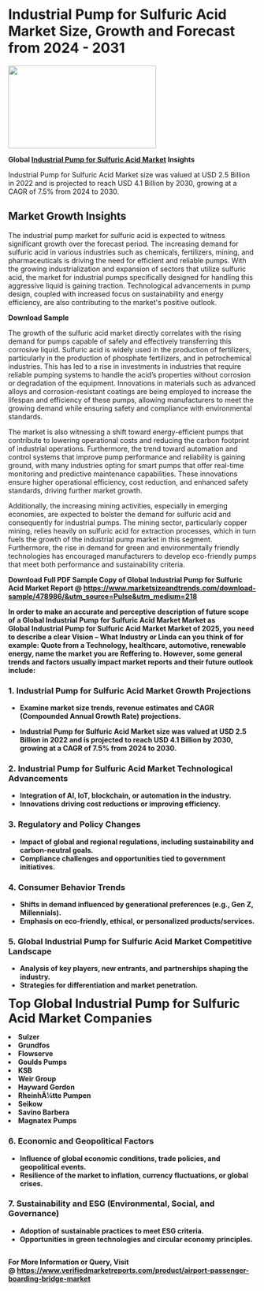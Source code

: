 <H1>Industrial Pump for Sulfuric Acid Market Size, Growth and Forecast from 2024 - 2031</H1><img class="aligncenter size-medium wp-image-584254" src="https://thirdeyenews.in/wp-content/uploads/2024/09/Global-Market-Research-300x168.jpeg" alt="" width="300" height="168" /><p><strong>Global&nbsp;<a href="https://www.marketsizeandtrends.com/download-sample/478986/&amp;utm_source=Pulse&amp;utm_medium=218">Industrial Pump for Sulfuric Acid Market</a> Insights</strong></p><p>Industrial Pump for Sulfuric Acid Market size was valued at USD 2.5 Billion in 2022 and is projected to reach USD 4.1 Billion by 2030, growing at a CAGR of 7.5% from 2024 to 2030.</p><p><h2>Market Growth Insights</h2> <p>The industrial pump market for sulfuric acid is expected to witness significant growth over the forecast period. The increasing demand for sulfuric acid in various industries such as chemicals, fertilizers, mining, and pharmaceuticals is driving the need for efficient and reliable pumps. With the growing industrialization and expansion of sectors that utilize sulfuric acid, the market for industrial pumps specifically designed for handling this aggressive liquid is gaining traction. Technological advancements in pump design, coupled with increased focus on sustainability and energy efficiency, are also contributing to the market's positive outlook.</p> <p><strong>Download Sample</strong></p> <p>The growth of the sulfuric acid market directly correlates with the rising demand for pumps capable of safely and effectively transferring this corrosive liquid. Sulfuric acid is widely used in the production of fertilizers, particularly in the production of phosphate fertilizers, and in petrochemical industries. This has led to a rise in investments in industries that require reliable pumping systems to handle the acid’s properties without corrosion or degradation of the equipment. Innovations in materials such as advanced alloys and corrosion-resistant coatings are being employed to increase the lifespan and efficiency of these pumps, allowing manufacturers to meet the growing demand while ensuring safety and compliance with environmental standards.</p> <p>The market is also witnessing a shift toward energy-efficient pumps that contribute to lowering operational costs and reducing the carbon footprint of industrial operations. Furthermore, the trend toward automation and control systems that improve pump performance and reliability is gaining ground, with many industries opting for smart pumps that offer real-time monitoring and predictive maintenance capabilities. These innovations ensure higher operational efficiency, cost reduction, and enhanced safety standards, driving further market growth.</p> <p>Additionally, the increasing mining activities, especially in emerging economies, are expected to bolster the demand for sulfuric acid and consequently for industrial pumps. The mining sector, particularly copper mining, relies heavily on sulfuric acid for extraction processes, which in turn fuels the growth of the industrial pump market in this segment. Furthermore, the rise in demand for green and environmentally friendly technologies has encouraged manufacturers to develop eco-friendly pumps that meet both performance and sustainability criteria.</p> <p><strong></p><p><span class=""><strong>Download Full PDF Sample Copy of Global Industrial Pump for Sulfuric Acid Market Report</strong> @ <a href="https://www.marketsizeandtrends.com/download-sample/478986/&amp;utm_source=Pulse&amp;utm_medium=218" target="_blank">https://www.marketsizeandtrends.com/download-sample/478986/&amp;utm_source=Pulse&amp;utm_medium=218</a></span></p><p>In order to make an accurate and perceptive description of future scope of a Global&nbsp;Industrial Pump for Sulfuric Acid Market Market as Global&nbsp;Industrial Pump for Sulfuric Acid Market Market of 2025, you need to describe a clear Vision &ndash; What Industry or Linda can you think of for example: Quote from a Technology, healthcare, automotive, renewable energy, name the market you are Reffering to. However, some general trends and factors usually impact market reports and their future outlook include:</p><h3>1.&nbsp;<strong>Industrial Pump for Sulfuric Acid Market Growth Projections</strong></h3><ul><li>Examine market size trends, revenue estimates and CAGR (Compounded Annual Growth Rate) projections.</li><li><p>Industrial Pump for Sulfuric Acid Market size was valued at USD 2.5 Billion in 2022 and is projected to reach USD 4.1 Billion by 2030, growing at a CAGR of 7.5% from 2024 to 2030.</p></li></ul><h3>2.&nbsp;<strong>Industrial Pump for Sulfuric Acid Market Technological Advancements</strong></h3><ul><li>Integration of AI, IoT, blockchain, or automation in the industry.</li><li>Innovations driving cost reductions or improving efficiency.</li></ul><h3>3.&nbsp;<strong>Regulatory and Policy Changes</strong></h3><ul><li>Impact of global and regional regulations, including sustainability and carbon-neutral goals.</li><li>Compliance challenges and opportunities tied to government initiatives.</li></ul><h3>4.&nbsp;<strong>Consumer Behavior Trends</strong></h3><ul><li>Shifts in demand influenced by generational preferences (e.g., Gen Z, Millennials).</li><li>Emphasis on eco-friendly, ethical, or personalized products/services.</li></ul><h3>5.&nbsp;<strong>Global Industrial Pump for Sulfuric Acid Market Competitive Landscape</strong></h3><ul><li>Analysis of key players, new entrants, and partnerships shaping the industry.</li><li>Strategies for differentiation and market penetration.</li></ul><p data-pm-slice="1 1 []"><span style="color: inherit; font-family: inherit; font-size: 25px;">Top Global Industrial Pump for Sulfuric Acid Market Companies</span></p><div class="" data-test-id=""><p><li>Sulzer</li><li> Grundfos</li><li> Flowserve</li><li> Goulds Pumps</li><li> KSB</li><li> Weir Group</li><li> Hayward Gordon</li><li> RheinhÃ¼tte Pumpen</li><li> Seikow</li><li> Savino Barbera</li><li> Magnatex Pumps</li></p></div><h3>6.&nbsp;<strong>Economic and Geopolitical Factors</strong></h3><ul><li>Influence of global economic conditions, trade policies, and geopolitical events.</li><li>Resilience of the market to inflation, currency fluctuations, or global crises.</li></ul><h3>7.&nbsp;<strong>Sustainability and ESG (Environmental, Social, and Governance)</strong></h3><ul><li>Adoption of sustainable practices to meet ESG criteria.</li><li>Opportunities in green technologies and circular economy principles.</li></ul><h2><strong style="font-size: 14px;">For More Information or Query, Visit @&nbsp;</strong><a style="background-color: #ffffff; font-size: 14px;" href="https://www.marketsizeandtrends.com/report/industrial-pump-for-sulfuric-acid-market/" target="_blank">https://www.verifiedmarketreports.com/product/airport-passenger-boarding-bridge-market</a></h2>
